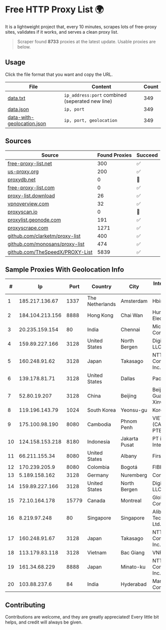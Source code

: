 
# Free HTTP Proxy List 🌍

It is a lightweight project that, every 10 minutes, scrapes lots of free-proxy sites, validates if it works, and serves a clean proxy list.


> Scraper found **8733** proxies at the latest update. Usable proxies are below.

## Usage

Click the file format that you want and copy the URL.


|File|Content|Count|
|----|-------|-----|
|[data.txt](https://raw.githubusercontent.com/themiralay/Proxy-List-World/master/data.txt)|`ip_address:port` combined (seperated new line)|349|
|[data.json](https://raw.githubusercontent.com/themiralay/Proxy-List-World/master/data.json)|`ip, port`|349|
|[data-with-geolocation.json](https://raw.githubusercontent.com/themiralay/Proxy-List-World/master/data-with-geolocation.json)|`ip, port, geolocation`|349|

## Sources

|Source|Found Proxies|Succeed|
|------|-------------|-------|
|[free-proxy-list.net](https://free-proxy-list.net)|300|✅|
|[us-proxy.org](https://www.us-proxy.org)|200|✅|
|[proxydb.net](http://proxydb.net)|0|🚫|
|[free-proxy-list.com](https://free-proxy-list.com/?page=&port=&type%5B%5D=http&type%5B%5D=https&up_time=0&search=Search)|0|✅|
|[proxy-list.download](https://www.proxy-list.download/HTTP)|26|✅|
|[vpnoverview.com](https://vpnoverview.com/privacy/anonymous-browsing/free-proxy-servers)|32|✅|
|[proxyscan.io](https://www.proxyscan.io)|0|🚫|
|[proxylist.geonode.com](https://proxylist.geonode.com/api/proxy-list?limit=300&page=1&sort_by=lastChecked&sort_type=desc&protocols=http,https)|191|✅|
|[proxyscrape.com](https://api.proxyscrape.com/v2/?request=displayproxies&protocol=http&timeout=10000&country=all&ssl=all&anonymity=all)|1271|✅|
|[github.com/clarketm/proxy-list](https://raw.githubusercontent.com/clarketm/proxy-list/master/proxy-list-raw.txt)|400|✅|
|[github.com/monosans/proxy-list](https://raw.githubusercontent.com/monosans/proxy-list/main/proxies/http.txt)|474|✅|
|[github.com/TheSpeedX/PROXY-List](https://raw.githubusercontent.com/TheSpeedX/PROXY-List/master/http.txt)|5839|✅|


## Sample Proxies With Geolocation Info

|#|Ip|Port|Country|City|Internet Service Provider|
|-|--|----|-------|----|-------------------------|
|1|185.217.136.67|1337|The Netherlands|Amsterdam|Hbing Limited|
|2|184.104.213.156|8888|Hong Kong|Chai Wan|Hurricane Electric LLC|
|3|20.235.159.154|80|India|Chennai|Microsoft Corporation|
|4|159.89.227.166|3128|United States|North Bergen|DigitalOcean, LLC|
|5|160.248.91.62|3128|Japan|Takasago|NTT PC Communications, Inc.|
|6|139.178.81.71|3128|United States|Dallas|Packet Host, Inc.|
|7|52.80.19.207|3128|China|Beijing|Beijing Guanghuan Xinwang Digital|
|8|119.196.143.79|1024|South Korea|Yeonsu-gu|Korea Telecom|
|9|175.100.98.190|8080|Cambodia|Phnom Penh|VIETTEL (CAMBODIA) PTE., LTD|
|10|124.158.153.218|8180|Indonesia|Jakarta Pusat|PT iForte Global Internet|
|11|66.211.155.34|8080|United States|Albany|FirstLight Fiber|
|12|170.239.205.9|8080|Colombia|Bogotá|FIBERNET|
|13|5.189.158.162|3128|Germany|Nuremberg|Contabo GmbH|
|14|159.89.227.166|3128|United States|North Bergen|DigitalOcean, LLC|
|15|72.10.164.178|15779|Canada|Montreal|GloboTech Communications|
|16|8.219.97.248|80|Singapore|Singapore|Alibaba (US) Technology Co., Ltd.|
|17|160.248.91.67|3128|Japan|Takasago|NTT PC Communications, Inc.|
|18|113.179.83.118|3128|Vietnam|Bac Giang|VNPT|
|19|161.34.68.229|8888|Japan|Minato-ku|NTT PC Communications, Inc.|
|20|103.88.237.6|84|India|Hyderabad|Mana Communications|



## Contributing

Contributions are welcome, and they are greatly appreciated! Every
little bit helps, and credit will always be given.

